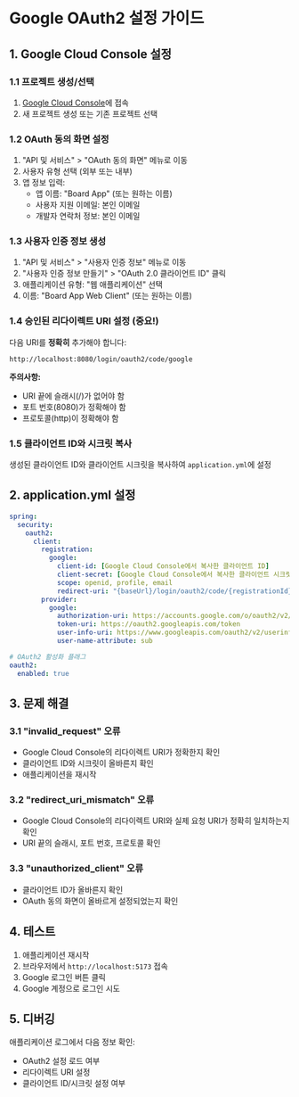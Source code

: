 # Google OAuth2 설정 가이드

## 1. Google Cloud Console 설정

### 1.1 프로젝트 생성/선택
1. [Google Cloud Console](https://console.cloud.google.com/)에 접속
2. 새 프로젝트 생성 또는 기존 프로젝트 선택

### 1.2 OAuth 동의 화면 설정
1. "API 및 서비스" > "OAuth 동의 화면" 메뉴로 이동
2. 사용자 유형 선택 (외부 또는 내부)
3. 앱 정보 입력:
   - 앱 이름: "Board App" (또는 원하는 이름)
   - 사용자 지원 이메일: 본인 이메일
   - 개발자 연락처 정보: 본인 이메일

### 1.3 사용자 인증 정보 생성
1. "API 및 서비스" > "사용자 인증 정보" 메뉴로 이동
2. "사용자 인증 정보 만들기" > "OAuth 2.0 클라이언트 ID" 클릭
3. 애플리케이션 유형: "웹 애플리케이션" 선택
4. 이름: "Board App Web Client" (또는 원하는 이름)

### 1.4 승인된 리다이렉트 URI 설정 (중요!)
다음 URI를 **정확히** 추가해야 합니다:

```
http://localhost:8080/login/oauth2/code/google
```

**주의사항:**
- URI 끝에 슬래시(/)가 없어야 함
- 포트 번호(8080)가 정확해야 함
- 프로토콜(http)이 정확해야 함

### 1.5 클라이언트 ID와 시크릿 복사
생성된 클라이언트 ID와 클라이언트 시크릿을 복사하여 `application.yml`에 설정

## 2. application.yml 설정

```yaml
spring:
  security:
    oauth2:
      client:
        registration:
          google:
            client-id: [Google Cloud Console에서 복사한 클라이언트 ID]
            client-secret: [Google Cloud Console에서 복사한 클라이언트 시크릿]
            scope: openid, profile, email
            redirect-uri: "{baseUrl}/login/oauth2/code/{registrationId}"
        provider:
          google:
            authorization-uri: https://accounts.google.com/o/oauth2/v2/auth
            token-uri: https://oauth2.googleapis.com/token
            user-info-uri: https://www.googleapis.com/oauth2/v2/userinfo
            user-name-attribute: sub

# OAuth2 활성화 플래그
oauth2:
  enabled: true
```

## 3. 문제 해결

### 3.1 "invalid_request" 오류
- Google Cloud Console의 리다이렉트 URI가 정확한지 확인
- 클라이언트 ID와 시크릿이 올바른지 확인
- 애플리케이션을 재시작

### 3.2 "redirect_uri_mismatch" 오류
- Google Cloud Console의 리다이렉트 URI와 실제 요청 URI가 정확히 일치하는지 확인
- URI 끝의 슬래시, 포트 번호, 프로토콜 확인

### 3.3 "unauthorized_client" 오류
- 클라이언트 ID가 올바른지 확인
- OAuth 동의 화면이 올바르게 설정되었는지 확인

## 4. 테스트

1. 애플리케이션 재시작
2. 브라우저에서 `http://localhost:5173` 접속
3. Google 로그인 버튼 클릭
4. Google 계정으로 로그인 시도

## 5. 디버깅

애플리케이션 로그에서 다음 정보 확인:
- OAuth2 설정 로드 여부
- 리다이렉트 URI 설정
- 클라이언트 ID/시크릿 설정 여부 